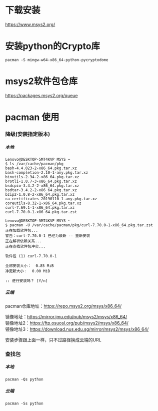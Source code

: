 # 下载安装
https://www.msys2.org/
# 安装python的Crypto库
```
pacman -S mingw-w64-x86_64-python-pycryptodome
```
# msys2软件包仓库
https://packages.msys2.org/queue
# pacman 使用
### 降级(安装指定版本)
##### 本地
```
Lenovo@DESKTOP-5MT4KVP MSYS ~
$ ls /var/cache/pacman/pkg
bash-4.4.023-2-x86_64.pkg.tar.xz
bash-completion-2.10-1-any.pkg.tar.xz
binutils-2.34-2-x86_64.pkg.tar.xz
brotli-1.0.7-3-x86_64.pkg.tar.xz
bsdcpio-3.4.2-2-x86_64.pkg.tar.xz
bsdtar-3.4.2-2-x86_64.pkg.tar.xz
bzip2-1.0.8-2-x86_64.pkg.tar.xz
ca-certificates-20190110-1-any.pkg.tar.xz
coreutils-8.32-1-x86_64.pkg.tar.xz
curl-7.69.1-1-x86_64.pkg.tar.xz
curl-7.70.0-1-x86_64.pkg.tar.zst
```
```
Lenovo@DESKTOP-5MT4KVP MSYS ~
$ pacman -U /var/cache/pacman/pkg/curl-7.70.0-1-x86_64.pkg.tar.zst
正在加载软件包...
警告：curl-7.70.0-1 已经为最新 -- 重新安装
正在解析依赖关系...
正在查找软件包冲突...
 
软件包 (1) curl-7.70.0-1
 
全部安装大小：  0.85 MiB
净更新大小：  0.00 MiB
 
:: 进行安装吗？ [Y/n]
```
##### 云端
pacman仓库地址：https://repo.msys2.org/msys/x86_64/  

镜像地址：https://mirror.jmu.edu/pub/msys2/msys/x86_64/  
镜像地址2：https://ftp.osuosl.org/pub/msys2/msys/x86_64/  
镜像地址3：https://download.nus.edu.sg/mirror/msys2/msys/x86_64/  

安装步骤跟上面一样，只不过路径换成云端的URL
### 查找包
##### 本地
```
pacman -Qs python
```
##### 云端

```
pacman -Ss python
```

